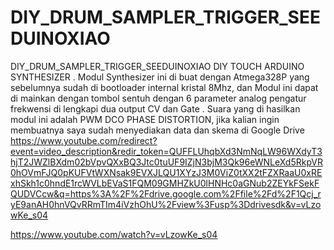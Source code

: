 # DIY_DRUM_SAMPLER_TRIGGER_SEEDUINOXIAO
DIY_DRUM_SAMPLER_TRIGGER_SEEDUINOXIAO
DIY TOUCH ARDUINO SYNTHESIZER
.
Modul Synthesizer ini di buat dengan Atmega328P yang sebelumnya sudah di bootloader internal kristal 8Mhz, dan Modul ini dapat di mainkan dengan tombol sentuh dengan 6 parameter analog pengatur frekwensi di lengkapi dua output CV dan Gate
.
Suara yang di hasilkan modul ini adalah PWM DCO PHASE DISTORTION, jika kalian ingin membuatnya saya sudah menyediakan data dan skema di Google Drive https://www.youtube.com/redirect?event=video_description&redir_token=QUFFLUhqbXd3NmNqLW96WXdyT3hjT2JWZlBXdm02bVpvQXxBQ3Jtc0tuUF9IZjN3bjM3Qk96eWNLeXd5RkpVR0hOVmFJQ0pKUFVtWXNsak9EVXJLQU1XYzJ3M0ViZ0tXX2tFZXRaaU0xRExhSkh1c0hndE1rcWVLbEVaS1FQM09GMHZkU0lHNHc0aGNub2ZEYkFSekFQUDVCcw&q=https%3A%2F%2Fdrive.google.com%2Ffile%2Fd%2F1Qcj_ryE9anAH0hnVQvRRmTIm4iVzhOhU%2Fview%3Fusp%3Ddrivesdk&v=vLzowKe_s04

https://www.youtube.com/watch?v=vLzowKe_s04
